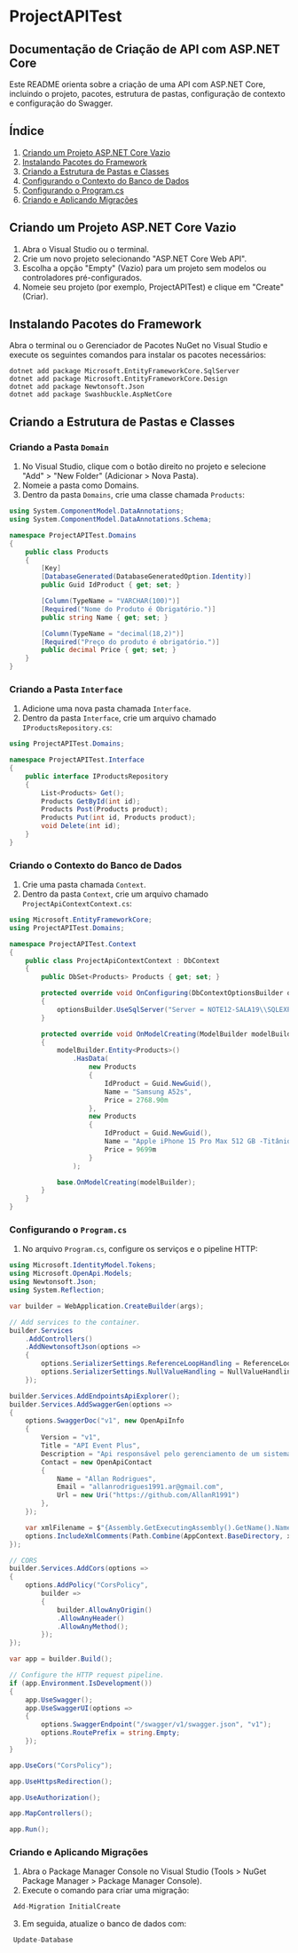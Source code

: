 # ProjectAPITest

## Documentação de Criação de API com ASP.NET Core
Este README orienta sobre a criação de uma API com ASP.NET Core, incluindo o projeto, pacotes, estrutura de pastas, configuração de contexto e configuração do Swagger.

## Índice

1. [Criando um Projeto ASP.NET Core Vazio](#criando-um-projeto-aspnet-core-vazio)
2. [Instalando Pacotes do Framework](#instalando-pacotes-do-framework)
3. [Criando a Estrutura de Pastas e Classes](#criando-a-estrutura-de-pastas-e-classes)
4. [Configurando o Contexto do Banco de Dados](#configurando-o-contexto-do-banco-de-dados)
5. [Configurando o Program.cs](#configurando-o-programcs)
6. [Criando e Aplicando Migrações](#criando-e-aplicando-migracoes)

## Criando um Projeto ASP.NET Core Vazio

1. Abra o Visual Studio ou o terminal.
2. Crie um novo projeto selecionando "ASP.NET Core Web API".
3. Escolha a opção "Empty" (Vazio) para um projeto sem modelos ou controladores pré-configurados.
4. Nomeie seu projeto (por exemplo, ProjectAPITest) e clique em "Create" (Criar).

## Instalando Pacotes do Framework
Abra o terminal ou o Gerenciador de Pacotes NuGet no Visual Studio e execute os seguintes comandos para instalar os pacotes necessários:

~~~shell
dotnet add package Microsoft.EntityFrameworkCore.SqlServer
dotnet add package Microsoft.EntityFrameworkCore.Design
dotnet add package Newtonsoft.Json
dotnet add package Swashbuckle.AspNetCore
~~~

## Criando a Estrutura de Pastas e Classes

### Criando a Pasta `Domain`

1. No Visual Studio, clique com o botão direito no projeto e selecione "Add" > "New Folder" (Adicionar > Nova Pasta).
2. Nomeie a pasta como Domains.
3. Dentro da pasta `Domains`, crie uma classe chamada `Products`:

~~~csharp
using System.ComponentModel.DataAnnotations;
using System.ComponentModel.DataAnnotations.Schema;

namespace ProjectAPITest.Domains
{
    public class Products
    {
        [Key]
        [DatabaseGenerated(DatabaseGeneratedOption.Identity)]
        public Guid IdProduct { get; set; }

        [Column(TypeName = "VARCHAR(100)")]
        [Required("Nome do Produto é Obrigatório.")]
        public string Name { get; set; }

        [Column(TypeName = "decimal(18,2)")]
        [Required("Preço do produto é obrigatório.")]
        public decimal Price { get; set; }
    }
}

~~~

### Criando a Pasta `Interface`
1. Adicione uma nova pasta chamada `Interface`.
2. Dentro da pasta `Interface`, crie um arquivo chamado `IProductsRepository.cs`:

~~~csharp
using ProjectAPITest.Domains;

namespace ProjectAPITest.Interface
{
    public interface IProductsRepository
    {
        List<Products> Get();
        Products GetById(int id);
        Products Post(Products product);
        Products Put(int id, Products product);
        void Delete(int id);
    }
}

~~~

### Criando o Contexto do Banco de Dados
1. Crie uma pasta chamada `Context`.
2. Dentro da pasta `Context`, crie um arquivo chamado `ProjectApiContextContext.cs`:
~~~csharp
using Microsoft.EntityFrameworkCore;
using ProjectAPITest.Domains;

namespace ProjectAPITest.Context
{
    public class ProjectApiContextContext : DbContext
    {
        public DbSet<Products> Products { get; set; }

        protected override void OnConfiguring(DbContextOptionsBuilder optionsBuilder)
        {
            optionsBuilder.UseSqlServer("Server = NOTE12-SALA19\\SQLEXPRESS; Database = ProjectAPITest; User Id = sa; pwd = senai@134; TrustServerCertificate=True;");
        }

        protected override void OnModelCreating(ModelBuilder modelBuilder)
        {
            modelBuilder.Entity<Products>()
                .HasData(
                    new Products
                    {
                        IdProduct = Guid.NewGuid(),
                        Name = "Samsung A52s",
                        Price = 2768.90m
                    },
                    new Products
                    {
                        IdProduct = Guid.NewGuid(),
                        Name = "Apple iPhone 15 Pro Max 512 GB -Titânio Natural",
                        Price = 9699m
                    }
                );

            base.OnModelCreating(modelBuilder);
        }
    }
}
~~~

### Configurando o `Program.cs`
1. No arquivo `Program.cs`, configure os serviços e o pipeline HTTP:
~~~csharp
using Microsoft.IdentityModel.Tokens;
using Microsoft.OpenApi.Models;
using Newtonsoft.Json;
using System.Reflection;

var builder = WebApplication.CreateBuilder(args);

// Add services to the container.
builder.Services
    .AddControllers()
    .AddNewtonsoftJson(options =>
    {
        options.SerializerSettings.ReferenceLoopHandling = ReferenceLoopHandling.Ignore;
        options.SerializerSettings.NullValueHandling = NullValueHandling.Ignore;
    });

builder.Services.AddEndpointsApiExplorer();
builder.Services.AddSwaggerGen(options =>
{
    options.SwaggerDoc("v1", new OpenApiInfo
    {
        Version = "v1",
        Title = "API Event Plus",
        Description = "Api responsável pelo gerenciamento de um sistema, onde seja possível realizar a gestão de eventos na escola.",
        Contact = new OpenApiContact
        {
            Name = "Allan Rodrigues",
            Email = "allanrodrigues1991.ar@gmail.com",
            Url = new Uri("https://github.com/AllanR1991")
        },
    });

    var xmlFilename = $"{Assembly.GetExecutingAssembly().GetName().Name}.xml";
    options.IncludeXmlComments(Path.Combine(AppContext.BaseDirectory, xmlFilename));
});

// CORS
builder.Services.AddCors(options =>
{
    options.AddPolicy("CorsPolicy",
        builder =>
        {
            builder.AllowAnyOrigin()
            .AllowAnyHeader()
            .AllowAnyMethod();
        });
});

var app = builder.Build();

// Configure the HTTP request pipeline.
if (app.Environment.IsDevelopment())
{
    app.UseSwagger();
    app.UseSwaggerUI(options =>
    {
        options.SwaggerEndpoint("/swagger/v1/swagger.json", "v1");
        options.RoutePrefix = string.Empty;
    });
}

app.UseCors("CorsPolicy");

app.UseHttpsRedirection();

app.UseAuthorization();

app.MapControllers();

app.Run();

~~~


### Criando e Aplicando Migrações

1. Abra o Package Manager Console no Visual Studio (Tools > NuGet Package Manager > Package Manager Console).
2. Execute o comando para criar uma migração:
  ~~~csharp
   Add-Migration InitialCreate
~~~

3. Em seguida, atualize o banco de dados com:
  ~~~csharp
   Update-Database
~~~

